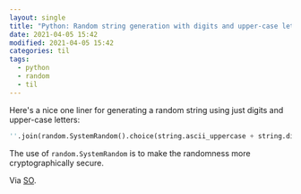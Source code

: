 ```yaml
---
layout: single
title: "Python: Random string generation with digits and upper-case letters"
date: 2021-04-05 15:42
modified: 2021-04-05 15:42
categories: til
tags:
  - python
  - random
  - til
---
```


Here's a nice one liner for generating a random string using just digits and upper-case letters:

```python
''.join(random.SystemRandom().choice(string.ascii_uppercase + string.digits) for _ in range(N))
```

The use of `random.SystemRandom` is to make the randomness more cryptographically secure.

Via [SO](https://stackoverflow.com/a/2257449/1257318).
